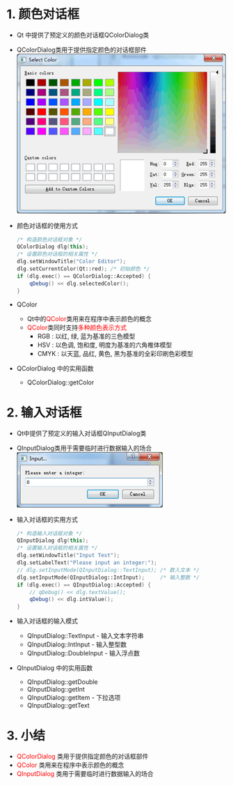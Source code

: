 # 1. 颜色对话框
- Qt 中提供了预定义的颜色对话框QColorDialog类
- QColorDialog类用于提供指定颜色的对话框部件
![](vx_images/020_1.png)

- 颜色对话框的使用方式
    ```cpp
    /* 构造颜色对话框对象 */
    QColorDialog dlg(this);
    /* 设置颜色对话框的相关属性 */
    dlg.setWindowTitle("Color Editor");
    dlg.setCurrentColor(Qt::red); /* 初始颜色 */
    if (dlg.exec() == QColorDialog::Accepted) {
        qDebug() << dlg.selectedColor();
    }
    ```
- QColor
    - Qt中的<font color=red>QColor</font>类用来在程序中表示颜色的概念
    - <font color=red>QColor</font>类同时支持<font color=red>多种颜色表示方式</font>
        - RGB : 以红, 绿, 蓝为基准的三色模型
        - HSV : 以色调, 饱和度, 明度为基准的六角椎体模型
        - CMYK : 以天蓝, 品红, 黄色, 黑为基准的全彩印刷色彩模型

- QColorDialog 中的实用函数
    - QColorDialog::getColor

# 2. 输入对话框
- Qt中提供了预定义的输入对话框QInputDialog类
- QInputDialog类用于需要临时进行数据输入的场合
![](vx_images/020_2.png)

- 输入对话框的实用方式
    ```cpp
    /* 构造输入对话框对象 */
    QInputDialog dlg(this);
    /* 设置输入对话框的相关属性 */
    dlg.setWindowTitle("Input Test");
    dlg.setLabelText("Please input an integer:");
    // dlg.setInputMode(QInputDialog::TextInput); /* 数入文本 */
    dlg.setInputMode(QInputDialog::IntInput);     /* 输入整数 */
    if (dlg.exec() == QInputDialog::Accepted) {
        // qDebug() << dlg.textValue();
        qDebug() << dlg.intValue();
    }
    ```
- 输入对话框的输入模式
    - QInputDialog::TextInput - 输入文本字符串
    - QInputDialog::IntInput - 输入整型数
    - QInputDialog::DoubleInput - 输入浮点数

- QInputDialog 中的实用函数
    - QInputDialog::getDouble
    - QInputDialog::getInt
    - QInputDialog::getItem - 下拉选项
    - QInputDialog::getText

# 3. 小结
- <font color=red>QColorDialog</font> 类用于提供指定颜色的对话框部件
- <font color=red>QColor</font> 类用来在程序中表示颜色的概念
- <font color=red>QInputDialog</font> 类用于需要临时进行数据输入的场合
